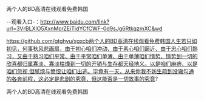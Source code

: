 两个人的BD高清在线观看免费韩国

--观看入口-：http://www.baidu.com/link?url=3VrBLXlO5XxnMcrZEiTidYCfCWF-0d9sJg6RtkqzmXC&wd

https://github.com/gtghyu/xgxcb两个人的BD高清在线观看免费韩国人生若只如初见，何事秋风悲画扇，由于初心咱们冲动、由于素心咱们逼近、由于忠心咱们熟习，又由于熟习咱们平常、由于平常咱们单薄、由于单薄咱们情势，情势到一切的欣喜都归属寡淡、寡淡枯燥到一切的开销与生存都天经地义。以是咱们麻痹、以是咱们忽视,但腻烦与愤恨让咱们出逃。毕竟有一天，从来你我不妨生疏到没辙勾通的各奔前程，这必定是悲剧的究竟，但这能否是一切故事的究竟?

两个人的BD高清在线观看免费韩国
